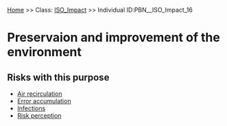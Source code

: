 [Home](https://github.com/mm80843/T3.5/blob/pages/index.md) >> Class: [ISO_Impact](https://github.com/mm80843/T3.5/tree/main/docs/ISO_Impact/index.md) >> Individual ID:PBN__ISO_Impact_16 

# __Preservaion and improvement of the environment__

## Risks with this purpose

* [Air recirculation](https://github.com/mm80843/T3.5/blob/pages/Risk/PBN__Risk_1203.md)
* [Error accumulation](https://github.com/mm80843/T3.5/blob/pages/Risk/PBN__Risk_2298.md)
* [Infections](https://github.com/mm80843/T3.5/blob/pages/Risk/PBN__Risk_1645.md)
* [Risk perception](https://github.com/mm80843/T3.5/blob/pages/Risk/PBN__Risk_1311.md)

